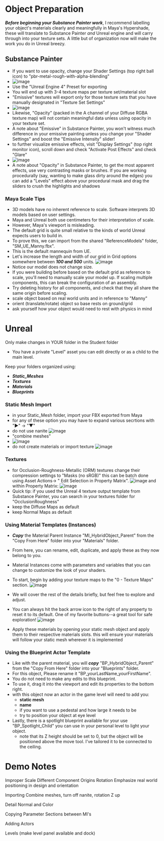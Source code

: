 # Object Preparation

***Before beginning your Substance Painter work***, I recommend labelling your object's materials clearly and meaningfully in Maya's Hypershade, these will translate to Substance Painter *and* Unreal engine and will carry through into your texture sets. A little but of organization now will make the work you do in Unreal breezy.

## Substance Painter
- If you want to use opacity, change your Shader Settings (top right ball icon) to "pbr-metal-rough-with-alpha-blending"
- ![image](https://github.com/alexgossalexgoss/Summer2024_RPI/assets/122226156/a16ecf09-a63a-49e3-945b-5f0b616f4e7d)
- Use the "Unreal Engine 4" Preset for exporting
- You will end up with 3-4 texture maps per texture set/material slot
- "Emissive" textures will export only for those texture sets that you have manually designated in "Texture Set Settings"
- ![image](https://github.com/alexgossalexgoss/Summer2024_RPI/assets/122226156/125384d3-5c86-4709-a7db-d5604fc3f07e)
- Likewise, "Opacity" (packed in the A channel of your Diffuse RGBA texture map) will not contain meaningful data unless using opacity in your texture set.
- A note about "Emissive" in Substance Painter, you won't witness much difference in your emissive painting unless you change your "Shader Settings" and boost the "Emissive Intensity" slider!
- to further visualize emissive effects, visit "Display Settings" (top right monitor icon), scroll down and check "Activate Post Effects" and check "Glare"
- ![image](https://github.com/alexgossalexgoss/Summer2024_RPI/assets/122226156/3cd25a90-9f87-4c9d-9aff-899111454af0)
- A note about "Opacity" in Substance Painter, to get the most apparent effects, use very contrasting masks or brushes. If you are working procedurally (say, wanting to make glass dirty around the edges) you can add a "Levels" effect above your procedural mask and drag the sliders to crush the highlights and shadows

### Maya Scale Tips
- 3D models have no inherent reference to scale. Software interprets 3D models based on user settings.
- Maya and Unreal both use centimeters for their interpretation of scale.
- However, Maya's viewport is misleading.
- The default grid is quite small relative to the kinds of world Unreal expects users to build in. 
- To prove this, we can import from the shared "ReferenceModels" folder, "SM_UE_Manny.fbx".
- This is the default mannequin from UE.
- Let's increase the length and width of our grid in Grid options somewhere between ***100 and 500*** units.
  ![image](https://github.com/alexgossalexgoss/Summer2024_RPI/assets/122226156/1258f85b-e991-48d6-b5db-03fd835d29b0)
- Notice our model does not change size.
- If you were building before based on the default grid as reference to scale, you'll need to manually scale your model up.
  If scaling multiple components, this can break the configuration of an assembly. 
- Try deleting history for all components, and check that they all share the same origin before scaling.
- scale object based on real world units and in reference to "Manny"
- orient (translate/rotate) object so base rests on ground/grid
- ask yourself how your object would need to rest with physics in mind

# Unreal

Only make changes in YOUR folder in the Student folder
- You have a private "Level" asset you can edit directly or as a child to the main level.
  
Keep your folders organized using: 
- ***Static_Meshes***
- ***Textures***
- ***Materials***
- ***Blueprints***
  
### Static Mesh Import
- in your Static_Mesh folder, import your FBX exported from Maya
- for any of these option you may have to expand various secrtions with "▶" -> "▼"
- do not use nanite
  ![image](https://github.com/alexgossalexgoss/Summer2024_RPI/assets/122226156/b6fa510f-8367-4732-a732-4f9c4a92e608)
- "combine meshes"
- ![image](https://github.com/alexgossalexgoss/Summer2024_RPI/assets/122226156/5d7cbe79-7100-4dac-b6c2-fb77a887ec4a)
- do not create materials or import texture
  ![image](https://github.com/alexgossalexgoss/Summer2024_RPI/assets/122226156/210282f9-8b70-480a-a19e-99ca487db517)

  
### Textures
- for Occlusion-Roughness-Metallic (ORM) textures change their compression settings to "Masks (no sRGB)" this can be batch done using Asset Actions-> " Edit Selection in Property Matrix".
![image](https://github.com/alexgossalexgoss/Summer2024_RPI/assets/122226156/a39576bb-5bb9-4dee-ae36-faeb434dd8b9)
and within Property Matrix:
![image](https://github.com/alexgossalexgoss/Summer2024_RPI/assets/122226156/a8a34d62-5186-4f07-a768-a85e8909c3fb)
- Quick tip: if you used the Unreal 4 texture output template from Substance Painter, you can search in your textures folder for "OcclusionRoughness"
- keep the Diffuse Maps as default
- keep Normal Maps as default
  
### Using Material Templates (Instances)
- ***Copy*** the Material Parent Instance "MI_HybridObject_Parent" from the "Copy From Here" folder into your "Materials" folder.
- From here, you can rename, edit, duplicate, and apply these as they now belong to you.
- Material Instances come with parameters and variables that you can change to customize the look of your shaders.
- To start, begin by adding your texture maps to the "0 - Texture Maps" section.
  ![image](https://github.com/alexgossalexgoss/Summer2024_RPI/assets/122226156/96e139f3-6a11-45ab-96e2-9237099acd73)
- We will cover the rest of the details briefly, but feel free to explore and adjust.
- You can always hit the back arrow icon to the right of any property to reset it to its default.
One of my favorite buttons--a great tool for safe exploration!
![image](https://github.com/alexgossalexgoss/Summer2024_RPI/assets/122226156/b6eb6e59-eb4d-4a40-b224-53e9741b8ed9)

- Apply these materials by opening your static mesh object and apply them to their respective materials slots. this will ensure your materials will follow your static mesh wherever it is implemented
  
### Using the Blueprint Actor Template
- Like with the parent material, you will ***copy*** "BP_HybridObject_Parent" from the "Copy From Here" folder into your "Blueprints" folder.
- For this object, Please rename it "BP_yourLastName_yourFirstName".
- You do not need to make any edits to this blueprint.
- To use it, drag it into the viewport and edit its properties to the bottom right.
- with this object now an actor in the game level will need to add you:
	- **static mesh**
	- **name**
	- if you want to use a pedestal and how large it needs to be
	- try to position your object at eye level
- Lastly, there is a spotlight blueprint available for your use "BP_Spotlight_Child" you can use in your personal level to light your object.
	- note that its Z height should be set to 0, but the object will be positioned above the move tool. I've tailored it to be connected to the ceiling.


# Demo Notes

Improper Scale
Different Component Origins
Rotation
Emphasize real world positioning in design and orientation

Importing
Combine meshes, turn off nanite, rotation Z up

Detail Normal and Color

Copying Parameter Sections between MI's

Adding Actors

Levels (make level panel available and dock)
